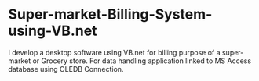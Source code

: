 # Super-market-Billing-System-using-VB.net
I develop a desktop software using VB.net for billing purpose of a super-market or Grocery store. For data handling application linked to MS Access database using OLEDB Connection.
